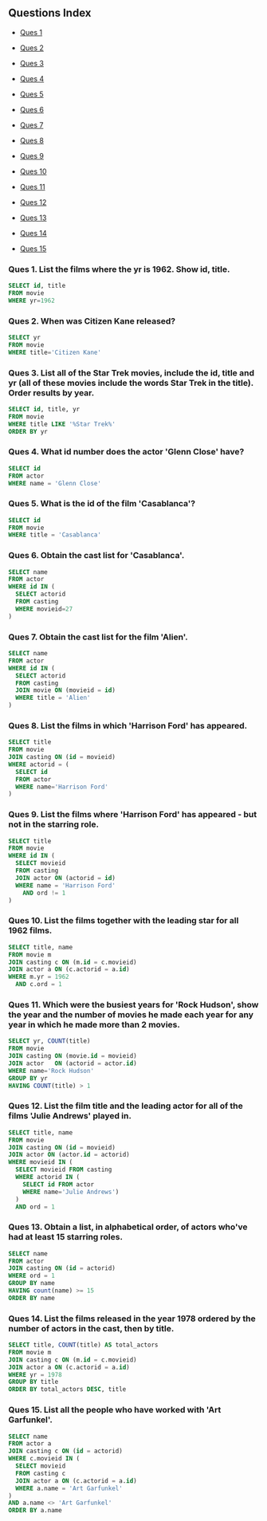 ## Questions Index

* [Ques 1](#ques-1-list-the-films-where-the-yr-is-1962-show-id-title)

* [Ques 2](#ques-2-when-was-citizen-kane-released)

* [Ques 3](#ques-3-list-all-of-the-star-trek-movies-include-the-id-title-and-yr-all-of-these-movies-include-the-words-star-trek-in-the-title-order-results-by-year)

* [Ques 4](#ques-4-what-id-number-does-the-actor-glenn-close-have)

* [Ques 5](#ques-5-what-is-the-id-of-the-film-casablanca)

* [Ques 6](#ques-6-obtain-the-cast-list-for-casablanca)

* [Ques 7](#ques-7-obtain-the-cast-list-for-the-film-alien)

* [Ques 8](#ques-8-list-the-films-in-which-harrison-ford-has-appeared)

* [Ques 9](#ques-9-list-the-films-where-harrison-ford-has-appeared--but-not-in-the-starring-role)

* [Ques 10](#ques-10-list-the-films-together-with-the-leading-star-for-all-1962-films)

* [Ques 11](#ques-11-which-were-the-busiest-years-for-rock-hudson-show-the-year-and-the-number-of-movies-he-made-each-year-for-any-year-in-which-he-made-more-than-2-movies)

* [Ques 12](#ques-12-list-the-film-title-and-the-leading-actor-for-all-of-the-films-julie-andrews-played-in)

* [Ques 13](#ques-13-obtain-a-list-in-alphabetical-order-of-actors-whove-had-at-least-15-starring-roles)

* [Ques 14](#ques-14-list-the-films-released-in-the-year-1978-ordered-by-the-number-of-actors-in-the-cast-then-by-title)

* [Ques 15](#ques-15-list-all-the-people-who-have-worked-with-art-garfunkel)


### Ques 1. List the films where the yr is 1962. Show id, title.

```sql
SELECT id, title
FROM movie
WHERE yr=1962
```

### Ques 2. When was Citizen Kane released?

```sql
SELECT yr
FROM movie
WHERE title='Citizen Kane'
```

### Ques 3. List all of the Star Trek movies, include the id, title and yr (all of these movies include the words Star Trek in the title). Order results by year.

```sql
SELECT id, title, yr
FROM movie
WHERE title LIKE '%Star Trek%'
ORDER BY yr
```

### Ques 4. What id number does the actor 'Glenn Close' have?

```sql
SELECT id
FROM actor
WHERE name = 'Glenn Close'
```

### Ques 5. What is the id of the film 'Casablanca'?

```sql
SELECT id
FROM movie
WHERE title = 'Casablanca'
```

### Ques 6. Obtain the cast list for 'Casablanca'.

```sql
SELECT name
FROM actor
WHERE id IN (
  SELECT actorid
  FROM casting
  WHERE movieid=27
)
```

### Ques 7. Obtain the cast list for the film 'Alien'.

```sql
SELECT name
FROM actor
WHERE id IN (
  SELECT actorid
  FROM casting
  JOIN movie ON (movieid = id)
  WHERE title = 'Alien'
)
```

### Ques 8. List the films in which 'Harrison Ford' has appeared.

```sql
SELECT title
FROM movie
JOIN casting ON (id = movieid)
WHERE actorid = (
  SELECT id
  FROM actor
  WHERE name='Harrison Ford'
)
```

### Ques 9. List the films where 'Harrison Ford' has appeared - but not in the starring role.

```sql
SELECT title
FROM movie
WHERE id IN (
  SELECT movieid
  FROM casting
  JOIN actor ON (actorid = id)
  WHERE name = 'Harrison Ford'
    AND ord != 1
)
```

### Ques 10. List the films together with the leading star for all 1962 films.

```sql
SELECT title, name
FROM movie m
JOIN casting c ON (m.id = c.movieid)
JOIN actor a ON (c.actorid = a.id)
WHERE m.yr = 1962
  AND c.ord = 1
```

### Ques 11. Which were the busiest years for 'Rock Hudson', show the year and the number of movies he made each year for any year in which he made more than 2 movies.

```sql
SELECT yr, COUNT(title)
FROM movie
JOIN casting ON (movie.id = movieid)
JOIN actor   ON (actorid = actor.id)
WHERE name='Rock Hudson'
GROUP BY yr
HAVING COUNT(title) > 1
```

### Ques 12. List the film title and the leading actor for all of the films 'Julie Andrews' played in.

```sql
SELECT title, name
FROM movie
JOIN casting ON (id = movieid)
JOIN actor ON (actor.id = actorid)
WHERE movieid IN (
  SELECT movieid FROM casting
  WHERE actorid IN (
    SELECT id FROM actor
    WHERE name='Julie Andrews')
  )
  AND ord = 1
```

### Ques 13. Obtain a list, in alphabetical order, of actors who've had at least 15 starring roles.

```sql
SELECT name
FROM actor
JOIN casting ON (id = actorid)
WHERE ord = 1
GROUP BY name
HAVING count(name) >= 15
ORDER BY name
```

### Ques 14. List the films released in the year 1978 ordered by the number of actors in the cast, then by title.

```sql
SELECT title, COUNT(title) AS total_actors
FROM movie m
JOIN casting c ON (m.id = c.movieid)
JOIN actor a ON (c.actorid = a.id)
WHERE yr = 1978
GROUP BY title
ORDER BY total_actors DESC, title
```

### Ques 15. List all the people who have worked with 'Art Garfunkel'.

```sql
SELECT name
FROM actor a
JOIN casting c ON (id = actorid)
WHERE c.movieid IN (
  SELECT movieid
  FROM casting c
  JOIN actor a ON (c.actorid = a.id)
  WHERE a.name = 'Art Garfunkel'
)
AND a.name <> 'Art Garfunkel'
ORDER BY a.name
```
